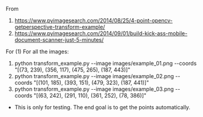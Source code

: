 From 
1. https://www.pyimagesearch.com/2014/08/25/4-point-opencv-getperspective-transform-example/
2. https://www.pyimagesearch.com/2014/09/01/build-kick-ass-mobile-document-scanner-just-5-minutes/

For (1) 
For all the images:
1. python transform_example.py --image images/example_01.png --coords "[(73, 239), (356, 117), (475, 265), (187, 443)]"
2. python transform_example.py --image images/example_02.png --coords "[(101, 185), (393, 151), (479, 323), (187, 441)]"
3. python transform_example.py --image images/example_03.png --coords "[(63, 242), (291, 110), (361, 252), (78, 386)]"

* This is only for testing. The end goal is to get the points automatically.
